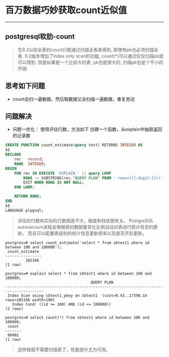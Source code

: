# 百万数据巧妙获取count近似值
------

## postgresql软肋-count
> 在9.2以前全表的count只能通过扫描全表来得到, 即使有pk也必须扫描全表. 
9.2版本增加了index only scan的功能, count(*)可以通过仅仅扫描pk就可以得到. 
但是如果是一个比较大的表, pk也是很大的, 扫描pk也是个不小的开销. 

## 思考如下问题
  * count会扫一遍数据，然后取数据又会扫描一遍数据，重复劳动
  
## 问题解决
  * 问题一优化：
      使用评估行数，方法如下
      创建一个函数，从explain中抽取返回的记录数
      
```sql
CREATE FUNCTION count_estimate(query text) RETURNS INTEGER AS
$$
DECLARE
    rec   record;
    ROWS  INTEGER;
BEGIN
    FOR rec IN EXECUTE 'EXPLAIN ' || query LOOP
        ROWS := SUBSTRING(rec."QUERY PLAN" FROM ' rows=([[:digit:]]+)');
        EXIT WHEN ROWS IS NOT NULL;
    END LOOP;

    RETURN ROWS;
END
$$ 
LANGUAGE plpgsql;
```

> 评估的行数和实际的行数相差不大，精度和柱状图有关。 
PostgreSQL autovacuum进程会根据表的数据量变化比例自动对表进行统计信息的更新。
而且可以配置表级别的统计信息更新频率以及是否开启更新。

```
postgres=# select count_estimate('select * from sbtest1 where id between 100 and 100000');
 count_estimate 
----------------
         102166
(1 row)

postgres=# explain select * from sbtest1 where id between 100 and 100000;
                                      QUERY PLAN                                       
---------------------------------------------------------------------------------------
 Index Scan using sbtest1_pkey on sbtest1  (cost=0.43..17398.14 rows=102166 width=190)
   Index Cond: ((id >= 100) AND (id <= 100000))
(2 rows)

postgres=# select count(*) from sbtest1 where id between 100 and 100000;
 count 
-------
 99901
(1 row)
```

> 这样做就不需要扫描表了，性能提升尤为可观。
